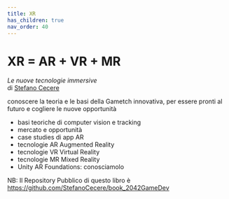 ```yaml
---
title: XR
has_children: true
nav_order: 40
---
```


# XR = AR + VR + MR
*Le nuove tecnologie immersive*  
di [Stefano Cecere](https://github.com/StefanoCecere)

conoscere la teoria e le basi della Gametch innovativa, per essere pronti al futuro e cogliere le nuove opportunità

- basi teoriche di computer vision e tracking
- mercato e opportunità
- case studies di app AR
- tecnologie AR Augmented Reality
- tecnologie VR Virtual Reality
- tecnologie MR Mixed Reality
- Unity AR Foundations: conosciamolo

NB: Il Repository Pubblico di questo libro è
<https://github.com/StefanoCecere/book_2042GameDev>
